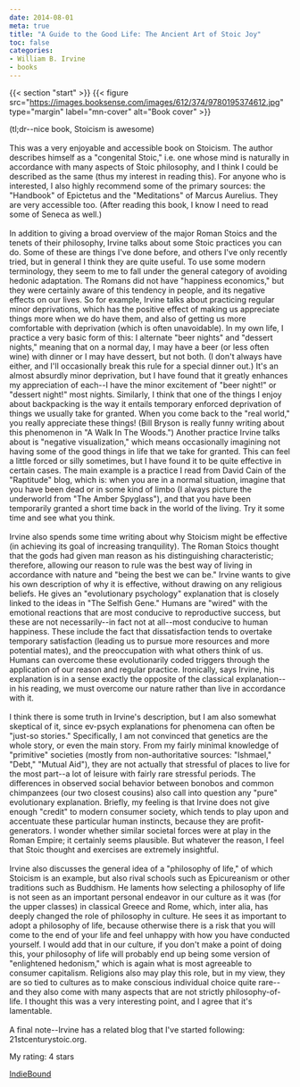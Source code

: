 ```yaml
---
date: 2014-08-01
meta: true
title: "A Guide to the Good Life: The Ancient Art of Stoic Joy"
toc: false
categories:
- William B. Irvine
- books
---
```


{{< section "start" >}}
{{< figure src="https://images.booksense.com/images/612/374/9780195374612.jpg" type="margin" label="mn-cover" alt="Book cover" >}}

(tl;dr--nice book, Stoicism is awesome)<br /><br />This was a very enjoyable and accessible book on Stoicism. The author describes himself as a "congenital Stoic," i.e. one whose mind is naturally in accordance with many aspects of Stoic philosophy, and I think I could be described as the same (thus my interest in reading this). For anyone who is interested, I also highly recommend some of the primary sources: the "Handbook" of Epictetus and the "Meditations" of Marcus Aurelius. They are very accessible too. (After reading this book, I know I need to read some of Seneca as well.)<br /><br />In addition to giving a broad overview of the major Roman Stoics and the tenets of their philosophy, Irvine talks about some Stoic practices you can do. Some of these are things I've done before, and others I've only recently tried, but in general I think they are quite useful. To use some modern terminology, they seem to me to fall under the general category of avoiding hedonic adaptation. The Romans did not have "happiness economics," but they were certainly aware of this tendency in people, and its negative effects on our lives. So for example, Irvine talks about practicing regular minor deprivations, which has the positive effect of making us appreciate things more when we do have them, and also of getting us more comfortable with deprivation (which is often unavoidable). In my own life, I practice a very basic form of this: I alternate "beer nights" and "dessert nights," meaning that on a normal day, I may have a beer (or less often wine) with dinner or I may have dessert, but not both. (I don't always have either, and I'll occasionally break this rule for a special dinner out.) It's an almost absurdly minor deprivation, but I have found that it greatly enhances my appreciation of each--I have the minor excitement of "beer night!" or "dessert night!" most nights. Similarly, I think that one of the things I enjoy about backpacking is the way it entails temporary enforced deprivation of things we usually take for granted. When you come back to the "real world," you really appreciate these things! (Bill Bryson is really funny writing about this phenomenon in "A Walk In The Woods.") Another practice Irvine talks about is "negative visualization," which means occasionally imagining not having some of the good things in life that we take for granted. This can feel a little forced or silly sometimes, but I have found it to be quite effective in certain cases. The main example is a practice I read from David Cain of the "Raptitude" blog, which is: when you are in a normal situation, imagine that you have been dead or in some kind of limbo (I always picture the underworld from "The Amber Spyglass"), and that you have been temporarily granted a short time back in the world of the living. Try it some time and see what you think.<br /><br />Irvine also spends some time writing about why Stoicism might be effective (in achieving its goal of increasing tranquility). The Roman Stoics thought that the gods had given man reason as his distinguishing characteristic; therefore, allowing our reason to rule was the best way of living in accordance with nature and "being the best we can be." Irvine wants to give his own description of why it is effective, without drawing on any religious beliefs. He gives an "evolutionary psychology" explanation that is closely linked to the ideas in "The Selfish Gene." Humans are "wired" with the emotional reactions that are most conducive to reproductive success, but these are not necessarily--in fact not at all--most conducive to human happiness. These include the fact that dissatisfaction tends to overtake temporary satisfaction (leading us to pursue more resources and more potential mates), and the preoccupation with what others think of us. Humans can overcome these evolutionarily coded triggers through the application of our reason and regular practice. Ironically, says Irvine, his explanation is in a sense exactly the opposite of the classical explanation--in his reading, we must overcome our nature rather than live in accordance with it. <br /><br />I think there is some truth in Irvine's description, but I am also somewhat skeptical of it, since ev-psych explanations for phenomena can often be "just-so stories." Specifically, I am not convinced that genetics are the whole story, or even the main story. From my fairly minimal knowledge of "primitive" societies (mostly from non-authoritative sources: "Ishmael," "Debt," "Mutual Aid"), they are not actually that stressful of places to live for the most part--a lot of leisure with fairly rare stressful periods. The differences in observed social behavior between bonobos and common chimpanzees (our two closest cousins) also call into question any "pure" evolutionary explanation. Briefly, my feeling is that Irvine does not give enough "credit" to modern consumer society, which tends to play upon and accentuate these particular human instincts, because they are profit-generators. I wonder whether similar societal forces were at play in the Roman Empire; it certainly seems plausible. But whatever the reason, I feel that Stoic thought and exercises are extremely insightful.<br /><br />Irvine also discusses the general idea of a "philosophy of life," of which Stoicism is an example, but also rival schools such as Epicureanism or other traditions such as Buddhism. He laments how selecting a philosophy of life is not seen as an important personal endeavor in our culture as it was (for the upper classes) in classical Greece and Rome, which, inter alia, has deeply changed the role of philosophy in culture. He sees it as important to adopt a philosophy of life, because otherwise there is a risk that you will come to the end of your life and feel unhappy with how you have conducted yourself. I would add that in our culture, if you don't make a point of doing this, your philosophy of life will probably end up being some version of "enlightened hedonism," which is again what is most agreeable to consumer capitalism. Religions also may play this role, but in my view, they are so tied to cultures as to make conscious individual choice quite rare--and they also come with many aspects that are not strictly philosophy-of-life. I thought this was a very interesting point, and I agree that it's lamentable.<br /><br />A final note--Irvine has a related blog that I've started following: 21stcenturystoic.org.

My rating: 4 stars  

[IndieBound](https://www.indiebound.org/book/9780195374612)
